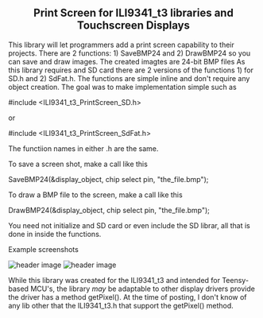 <b><h2><center>Print Screen for ILI9341_t3 libraries and Touchscreen Displays</center></h1></b>

This library will let programmers add a print screen capability to their projects. There are 2 functions: 1) SaveBMP24 and 2) DrawBMP24 so you can save and draw images. The created imagtes are 24-bit BMP files
As this library requires and SD card there are 2 versions of the functions 1) for SD.h and 2) SdFat.h. The functions are simple inline and don't require any object creation. The goal was to make implementation simple such as


#include <ILI9341_t3_PrintScreen_SD.h>

or

#include <ILI9341_t3_PrintScreen_SdFat.h>


The functiion names in either .h are the same.

To save a screen shot, make a call like this

SaveBMP24(&display_object, chip select pin, "the_file.bmp");

To draw a BMP file to the screen, make a call like this

DrawBMP24(&display_object, chip select pin, "the_file.bmp");


You need not initialize and SD card or even include the SD librar, all that is done in inside the functions.

Example screenshots

![header image](https://raw.github.com/KrisKasprzak/ILI9341_t3_PrintScreen/master/0009.jpg)
![header image](https://raw.github.com/KrisKasprzak/ILI9341_t3_PrintScreen/master/0003d.jpg)

While this library was created for the ILI9341_t3 and intended for Teensy-based MCU's, the library *may* be adaptable to other display drivers provide the driver has a method getPixel(). At the time of posting, I don't know of any lib other that the ILI9341_t3.h that support the getPixel() method.

<br>
<br>

